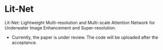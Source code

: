 # Lit-Net
Lit-Net: Lightweight Multi-resolution and Multi-scale Attention Network for Underwater Image Enhancement and Super-resolution.
- Currently, the paper is under review. The code will be uploaded after the acceptance.
